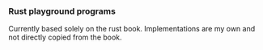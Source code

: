 
### Rust playground programs

Currently based solely on the rust book.
Implementations are my own and not directly copied from the book.
